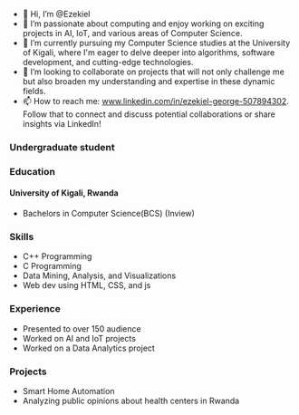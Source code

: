 - 👋 Hi, I’m @Ezekiel
- 👀 I’m passionate about computing and enjoy working on exciting projects in AI, IoT, and various areas of Computer Science.
- 🌱 I’m currently pursuing my Computer Science studies at the University of Kigali, where I'm eager to delve deeper into algorithms, software development, and cutting-edge technologies.
- 💞️ I’m looking to collaborate on projects that will not only challenge me but also broaden my understanding and expertise in these dynamic fields.
- 📫 How to reach me: www.linkedin.com/in/ezekiel-george-507894302. Follow that to connect and discuss potential collaborations or share insights via LinkedIn!


 ### Undergraduate student
  
 ### Education
 #### University of Kigali, Rwanda
 - Bachelors in Computer Science(BCS) (Inview)


 ### Skills
 - C++ Programming
 - C Programming 
 - Data Mining, Analysis, and Visualizations
 - Web dev using HTML, CSS, and js
 

 ### Experience
 - Presented to over 150 audience
 - Worked on  AI and IoT projects
 - Worked on a Data Analytics project


 ### Projects
 - Smart Home Automation
 - Analyzing public opinions about health centers in Rwanda


<!---
EZZY619/EZZY619 is a ✨ special ✨ repository because its `README.md` (this file) appears on your GitHub profile.
You can click the Preview link to take a look at your changes.
--->
